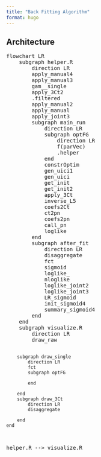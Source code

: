 ```yaml
---
title: "Back Fitting Algorithm"
format: hugo
---
```




<script  src="../../site_libs/quarto-diagram/mermaid.min.js"></script>
<script  src="../../site_libs/quarto-diagram/mermaid-init.js"></script>
<link  href="../../site_libs/quarto-diagram/mermaid.css" rel="stylesheet" />

## Architecture

<div>

<p>
<pre class="mermaid" data-tooltip-selector="#mermaid-tooltip-1">flowchart LR
    subgraph helper.R
        direction LR
        apply_manual4
        apply_manual3
        gam__single
        apply_3Ct2
        .filtered
        apply_manual2
        apply_manual
        apply_joint3
        subgraph main_run
            direction LR
            subgraph optFG 
                direction LR
                f(parVec)
                .helper
            end
            constrOptim
            gen_uici1
            gen_uici
            get_init
            get_init2
            apply_3Ct
            inverse_L5
            coefs2Ct
            ct2pn
            coefs2pn
            call_pn
            loglike
        end
        subgraph after_fit
            direction LR
            disaggregate
            fct
            sigmoid
            loglike_
            nloglike
            loglike_joint2
            loglike_joint3
            LR_sigmoid
            init_sigmoid4
            summary_sigmoid4
        end
    end
    subgraph visualize.R
        direction LR
        draw_raw
        
        subgraph draw_single
            direction LR
            fct
            subgraph optFG 
                
            end
            
        end
        subgraph draw_3Ct
            direction LR
            disaggregate
           
        end
    end
helper.R --&gt; visualize.R
</pre>

<div id="mermaid-tooltip-1" class="mermaidTooltip">

</div>

</p>

</div>
